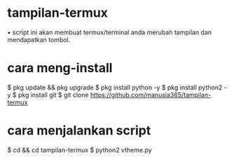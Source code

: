 # tampilan-termux
• script ini akan membuat termux/terminal anda merubah tampilan dan mendapatkan tombol.

# cara meng-install
$ pkg update && pkg upgrade
$ pkg install python -y
$ pkg install python2 -y
$ pkg install git
$ git clone https://github.com/manusia365/tampilan-termux

# cara menjalankan script
$ cd && cd tampilan-termux
$ python2 vtheme.py
